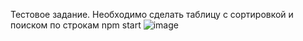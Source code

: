 Тестовое задание.
Необходимо сделать таблицу с сортировкой и поиском по строкам
npm start
![image](https://user-images.githubusercontent.com/54273177/111617625-07556280-87ec-11eb-8801-3fcff8deee2a.png)
